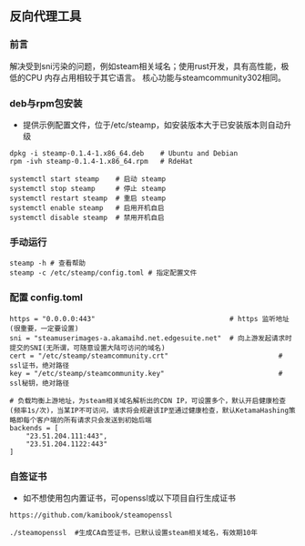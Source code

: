 ## 反向代理工具

### 前言

   解决受到sni污染的问题，例如steam相关域名；使用rust开发，具有高性能，极低的CPU 内存占用相较于其它语言。
   核心功能与steamcommunity302相同。

### deb与rpm包安装

- 提供示例配置文件，位于/etc/steamp，如安装版本大于已安装版本则自动升级

```
dpkg -i steamp-0.1.4-1.x86_64.deb    # Ubuntu and Debian
rpm -ivh steamp-0.1.4-1.x86_64.rpm   # RdeHat
```

```
systemctl start steamp    # 启动 steamp
systemctl stop steamp     # 停止 steamp
systemctl restart steamp  # 重启 steamp
systemctl enable steamp   # 启用开机自启
systemctl disable steamp  # 禁用开机自启
```


### 手动运行

```
steamp -h # 查看帮助
steamp -c /etc/steamp/config.toml # 指定配置文件
```

### 配置 config.toml
  
```
https = "0.0.0.0:443"                                 # https 监听地址(很重要，一定要设置)
sni = "steamuserimages-a.akamaihd.net.edgesuite.net"  # 向上游发起请求时提交的SNI(无所谓，可随意设置大陆可访问的域名)
cert = "/etc/steamp/steamcommunity.crt"                           # ssl证书，绝对路径
key = "/etc/steamp/steamcommunity.key"                            # ssl秘钥，绝对路径

# 负载均衡上游地址，为steam相关域名解析出的CDN IP，可设置多个，默认开启健康检查(频率1s/次)，当某IP不可访问，请求将会规避该IP至通过健康检查，默认KetamaHashing策略即每个客户端的所有请求只会发送到初始后端
backends = [
    "23.51.204.111:443",
    "23.51.204.1122:443"
]
```

### 自签证书

- 如不想使用包内置证书，可openssl或以下项目自行生成证书

```
https://github.com/kamibook/steamopenssl 

./steamopenssl  #生成CA自签证书，已默认设置steam相关域名，有效期10年
```
